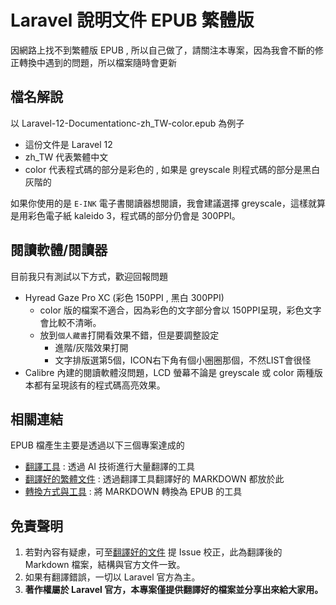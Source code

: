 # Laravel 說明文件 EPUB 繁體版

因網路上找不到繁體版 EPUB , 所以自己做了，請關注本專案，因為我會不斷的修正轉換中遇到的問題，所以檔案隨時會更新

## 檔名解說

以 Laravel-12-Documentationc-zh_TW-color.epub 為例子

- 這份文件是 Laravel 12
- zh_TW 代表繁體中文
- color 代表程式碼的部分是彩色的 , 如果是 greyscale 則程式碼的部分是黑白灰階的

如果你使用的是 `E-INK` 電子書閱讀器想閱讀，我會建議選擇 greyscale，這樣就算是用彩色電子紙 kaleido 3，程式碼的部分仍會是 300PPI。

## 閱讀軟體/閱讀器

目前我只有測試以下方式，歡迎回報問題
* Hyread Gaze Pro XC (彩色 150PPI , 黑白 300PPI)
  * color 版的檔案不適合，因為彩色的文字部分會以 150PPI呈現，彩色文字會比較不清晰。
  * 放到`個人藏書`打開看效果不錯，但是要調整設定
    * 進階/灰階效果打開
    * 文字排版選第5個，ICON右下角有個小圈圈那個，不然LIST會很怪
* Calibre 內建的閱讀軟體沒問題，LCD 螢幕不論是 greyscale 或 color 兩種版本都有呈現該有的程式碼高亮效果。

## 相關連結

EPUB 檔產生主要是透過以下三個專案達成的

* [翻譯工具](https://github.com/laradoc-trans-lab/laradoc-trans) : 透過 AI 技術進行大量翻譯的工具
* [翻譯好的繁體文件](https://github.com/laradoc-trans-lab/laravel_docs-zh_TW) : 透過翻譯工具翻譯好的 MARKDOWN 都放於此
* [轉換方式與工具](https://github.com/laradoc-trans-lab/laradoc-sphinx-epub) : 將 MARKDOWN 轉換為 EPUB 的工具

## 免責聲明

1. 若對內容有疑慮，可至[翻譯好的文件](https://github.com/laradoc-trans-lab/laravel_docs-zh_TW) 提 Issue 校正，此為翻譯後的 Markdown 檔案，結構與官方文件一致。
2. 如果有翻譯錯誤，一切以 Laravel 官方為主。
3. **著作權屬於 Laravel 官方，本專案僅提供翻譯好的檔案並分享出來給大家用。**
